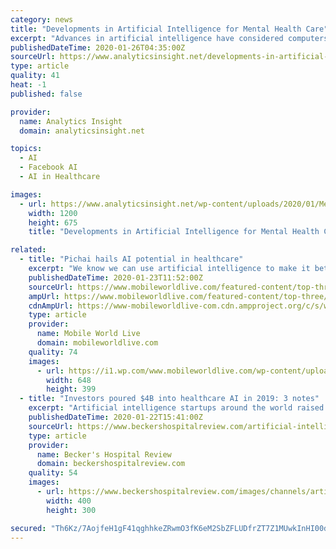 ```yaml
---
category: news
title: "Developments in Artificial Intelligence for Mental Health Care"
excerpt: "Advances in artificial intelligence have considered computers to help doctors in diagnosing disease ... Advances in big data analysis techniques will before soon grant the automation of literature research yielding high-quality information on a wide range of complementary and alternative medicine (CAM) modalities. Getting big data that is ..."
publishedDateTime: 2020-01-26T04:35:00Z
sourceUrl: https://www.analyticsinsight.net/developments-in-artificial-intelligence-for-mental-health-care/
type: article
quality: 41
heat: -1
published: false

provider:
  name: Analytics Insight
  domain: analyticsinsight.net

topics:
  - AI
  - Facebook AI
  - AI in Healthcare

images:
  - url: https://www.analyticsinsight.net/wp-content/uploads/2020/01/Mental-Health.png
    width: 1200
    height: 675
    title: "Developments in Artificial Intelligence for Mental Health Care"

related:
  - title: "Pichai hails AI potential in healthcare"
    excerpt: "We know we can use artificial intelligence to make it better”, he stated ... In June 2018 Pichai highlighted the company’s aim to focus on areas beneficial to society, including healthcare, energy and transportation, and advised the tech giant will ..."
    publishedDateTime: 2020-01-23T11:52:00Z
    sourceUrl: https://www.mobileworldlive.com/featured-content/top-three/pichai-hails-ai-potential-in-healthcare/
    ampUrl: https://www.mobileworldlive.com/featured-content/top-three/pichai-hails-ai-potential-in-healthcare/amp/
    cdnAmpUrl: https://www-mobileworldlive-com.cdn.ampproject.org/c/s/www.mobileworldlive.com/featured-content/top-three/pichai-hails-ai-potential-in-healthcare/amp/
    type: article
    provider:
      name: Mobile World Live
      domain: mobileworldlive.com
    quality: 74
    images:
      - url: https://i1.wp.com/www.mobileworldlive.com/wp-content/uploads/2017/05/Pichai-IO-e1572348398144.png?fit=648%2C399&ssl=1
        width: 648
        height: 399
  - title: "Investors poured $4B into healthcare AI in 2019: 3 notes"
    excerpt: "Artificial intelligence startups around the world raised a record-setting $26.6 billion in 2019, with healthcare receiving a larger share of that total than any other industry, according to a new CB Insights report. Three findings from the report: 1. Of the 2,235 investment deals across AI startups last year, 367 were in healthcare, for a total ..."
    publishedDateTime: 2020-01-22T15:41:00Z
    sourceUrl: https://www.beckershospitalreview.com/artificial-intelligence/investors-poured-4b-into-healthcare-ai-in-2019-3-notes.html
    type: article
    provider:
      name: Becker's Hospital Review
      domain: beckershospitalreview.com
    quality: 54
    images:
      - url: https://www.beckershospitalreview.com/images/channels/artificial-intelligence/5.jpg
        width: 400
        height: 300

secured: "Th6Kz/7AojfeH1gF41qghhkeZRwmO3fK6eM2SbZFLUDfrZT7Z1MUwkInHI00dD1FG22ZyGxDuETjeWeE3/ZY2Rdx4zVH4fWfcDGh1zFdj+e8hACYf9caOGX5hW6gKbI1+Iabk3PES6OLR9gj+rvS38SSSjJ4pwLsYf0f5WOo1C1IJga+lbyVkd2o5eXOnkTMrxITHPGU9FAMB4pKGLzJ5070pNxdarJhT7WTxQRJGRlbCLp4Qz3+JdFXIY9MYZ40/1jUE+8TZWqnSmMlnXNliefQ5+JaZDAYloaf0Q0PHSSqGJnDCG22RVPDqMpdiKHY;JFwf6QFuzVSIE4K7HFdDHA=="
---
```



